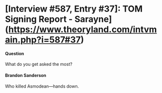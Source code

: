 # [Interview #587, Entry #37]: TOM Signing Report - Sarayne](https://www.theoryland.com/intvmain.php?i=587#37)

#### Question

What do you get asked the most?

#### Brandon Sanderson

Who killed Asmodean—hands down.

